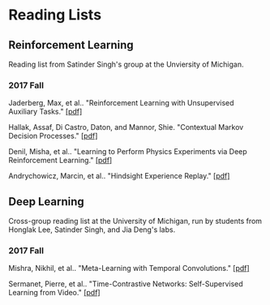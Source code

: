 # Reading Lists


## Reinforcement Learning
Reading list from Satinder Singh's group at the Unviersity of Michigan.

### 2017 Fall
Jaderberg, Max, et al.. "Reinforcement Learning with Unsupervised Auxiliary Tasks."
[[pdf]](https://arxiv.org/pdf/1611.05397.pdf)

Hallak, Assaf, Di Castro, Daton, and Mannor, Shie. "Contextual Markov Decision Processes."
[[pdf]](https://arxiv.org/pdf/1502.02259.pdf)

Denil, Misha, et al.. "Learning to Perform Physics Experiments via Deep Reinforcement Learning."
[[pdf]](https://arxiv.org/pdf/1611.01843.pdf)

Andrychowicz, Marcin, et al.. "Hindsight Experience Replay."
[[pdf]](https://arxiv.org/pdf/1707.01495.pdf)


##  Deep Learning
Cross-group reading list at the University of Michigan, run by students from Honglak Lee, Satinder Singh, and Jia Deng's labs.

### 2017 Fall
Mishra, Nikhil, et al.. "Meta-Learning with Temporal Convolutions."
[[pdf]](https://arxiv.org/pdf/1707.03141.pdf)

Sermanet, Pierre, et al.. "Time-Contrastive Networks: Self-Supervised Learning from Video."
[[pdf]](https://arxiv.org/pdf/1704.06888.pdf)
